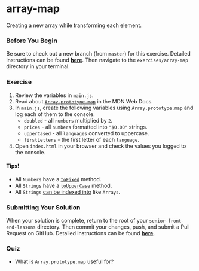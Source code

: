 # array-map

Creating a new array while transforming each element.

### Before You Begin

Be sure to check out a new branch (from `master`) for this exercise. Detailed instructions can be found [**here**](../../guides/before-each-exercise.md). Then navigate to the `exercises/array-map` directory in your terminal.

### Exercise

1. Review the variables in `main.js`.
2. Read about [`Array.prototype.map`](https://developer.mozilla.org/en-US/docs/Web/JavaScript/Reference/Global_Objects/Array/map) in the MDN Web Docs.
3. In `main.js`, create the following variables using `Array.prototype.map` and log each of them to the console.
    - `doubled` - all `numbers` multiplied by `2`.
    - `prices` - all `numbers` formatted into `"$0.00"` strings.
    - `upperCased` - all `languages` converted to uppercase.
    - `firstLetters` - the first letter of each `language`.
4. Open `index.html` in your browser and check the values you logged to the console.

#### Tips!

- All `Numbers` have a [`toFixed`](https://developer.mozilla.org/en-US/docs/Web/JavaScript/Reference/Global_Objects/Number/toFixed) method.
- All `Strings` have a [`toUpperCase`](https://developer.mozilla.org/en-US/docs/Web/JavaScript/Reference/Global_Objects/String/toUpperCase) method.
- All `Strings` [can be indexed into](https://developer.mozilla.org/en-US/docs/Web/JavaScript/Reference/Global_Objects/String#Character_access) like `Arrays`.

### Submitting Your Solution

When your solution is complete, return to the root of your `senior-front-end-lessons` directory. Then commit your changes, push, and submit a Pull Request on GitHub. Detailed instructions can be found [**here**](../../guides/after-each-exercise.md).

### Quiz

- What is `Array.prototype.map` useful for?

